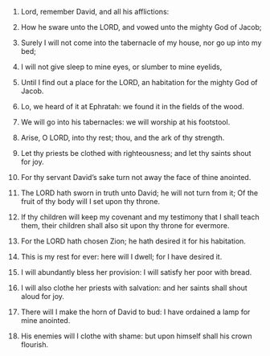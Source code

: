 1. Lord, remember David, and all his afflictions:

2. How he sware unto the LORD, and vowed unto the mighty God of
Jacob;

3. Surely I will not come into the tabernacle of my house, nor go
up into my bed;

4. I will not give sleep to mine eyes, or slumber to mine eyelids,

5. Until I find out a place for the LORD, an habitation for the
mighty God of Jacob.

6. Lo, we heard of it at Ephratah: we found it in the fields of the
wood.

7. We will go into his tabernacles: we will worship at his
footstool.

8. Arise, O LORD, into thy rest; thou, and the ark of thy strength.

9. Let thy priests be clothed with righteousness; and let thy
saints shout for joy.

10. For thy servant David’s sake turn not away the face of thine
anointed.

11. The LORD hath sworn in truth unto David; he will not turn from
it; Of the fruit of thy body will I set upon thy throne.

12. If thy children will keep my covenant and my testimony that I
shall teach them, their children shall also sit upon thy throne for
evermore.

13. For the LORD hath chosen Zion; he hath desired it for his
habitation.

14. This is my rest for ever: here will I dwell; for I have desired
it.

15. I will abundantly bless her provision: I will satisfy her poor
with bread.

16. I will also clothe her priests with salvation: and her saints
shall shout aloud for joy.

17. There will I make the horn of David to bud: I have ordained a
lamp for mine anointed.

18. His enemies will I clothe with shame: but upon himself shall
his crown flourish.